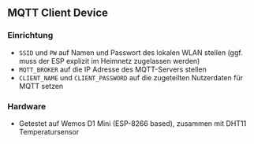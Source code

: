 ## MQTT Client Device

### Einrichtung 
- ```SSID``` und ```PW``` auf Namen und Passwort des lokalen WLAN stellen (ggf. muss der ESP explizit im Heimnetz zugelassen werden)
- ```MQTT_BROKER``` auf die IP Adresse des MQTT-Servers stellen
- ```CLIENT_NAME``` und ```CLIENT_PASSWORD``` auf die zugeteilten Nutzerdaten für MQTT setzen

### Hardware
- Getestet auf Wemos D1 Mini (ESP-8266 based), zusammen mit DHT11 Temperatursensor
